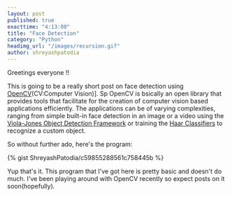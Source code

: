 ```yaml
---
layout: post
published: true
exacttime: "4:13:00"
title: "Face Detection"
category: "Python"
headimg_url: "/images/recursion.gif"
author: shreyashpatodia
---
```


Greetings everyone !!

This is going to be a really short post on face detection using [OpenCV](http://opencv.org/)(CV:Computer Vision)]. Sp OpenCV is bsically an open library that provides tools that facilitate for the creation of computer vision based applications efficiently. The applications can be of varying complexities, ranging from simple built-in face detection in an image or a video using the [Viola-Jones Object Detection Framework](https://en.wikipedia.org/wiki/Viola%E2%80%93Jones_object_detection_framework) or training the [Haar Classifiers](https://en.wikipedia.org/wiki/Haar-like_features) to recognize a custom object. 

So without further ado, here's the program:

{% gist ShreyashPatodia/c59855288561c758445b %}

Yup that's it. This program that I've got here is pretty basic and doesn't do much. I've been playing around with OpenCV recently so expect posts on it soon(hopefully).
